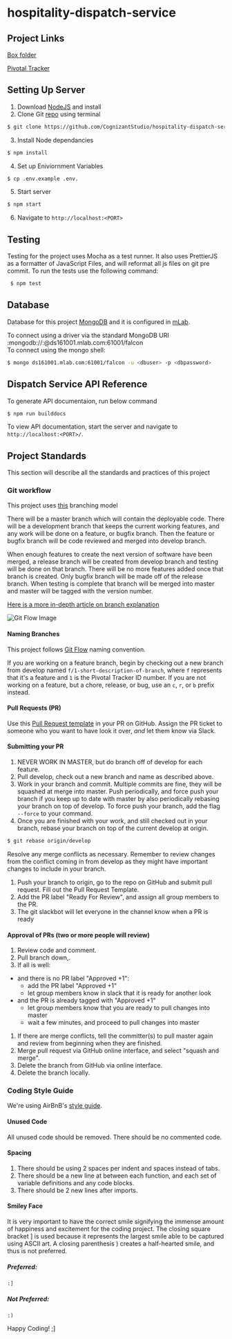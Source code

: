 # hospitality-dispatch-service

## Project Links
[Box folder](https://cognizant-eba.app.box.com/files)

[Pivotal Tracker](https://www.pivotaltracker.com/n/projects/2014537 )
 
## Setting Up Server

1. Download [NodeJS](https://nodejs.org/en/download/) and install
2. Clone Git [repo](https://github.com/CognizantStudio/hospitality-dispatch-service.git) using terminal
```sh
$ git clone https://github.com/CognizantStudio/hospitality-dispatch-service.git
```
3. Install Node dependancies
```sh
$ npm install

```
4. Set up Eniviornment Variables
```sh
$ cp .env.example .env.
```
5. Start server
```sh
$ npm start
```
6. Navigate to `http://localhost:<PORT>`  
## Testing

Testing for the project uses Mocha as a test runner. It also uses PrettierJS as a formatter of JavaScript Files, and will reformat all js files on git pre commit. To run the tests use the following command:
```sh
 $ npm test
```
## Database 

Database for this project [MongoDB](https://www.mongodb.com/) and it is configured in [mLab](https://mlab.com/databases/falcon).

To connect using a driver via the standard MongoDB URI :mongodb://<dbuser>:<dbpassword>@ds161001.mlab.com:61001/falcon<br/>
To connect using the mongo shell:
```sh
$ mongo ds161001.mlab.com:61001/falcon -u <dbuser> -p <dbpassword>
```
## Dispatch Service API Reference

To generate API documentaion, run below command
```sh
$ npm run builddocs
```
To view API documentation, start the server and navigate to `http://localhost:<PORT>/`.
## Project Standards
This section will describe all the standards and practices of this project

### Git workflow

This project uses [this](http://danielcoding.net/gitflow-branching-model/) branching model

There will be a master branch which will contain the deployable code.  There will be a development branch that keeps the current working features, and any work will be done on a feature, or bugfix branch.  Then the feature or bugfix branch will be code reviewed and merged into develop branch.

When enough features to create the next version of software have been merged, a release branch will be created from develop branch and testing will be done on that branch.  There will be no more features added once that branch is created. Only bugfix branch will be made off of the release branch.  When testing is complete that branch will be merged into master and master will be tagged with the version number.

[Here is a more in-depth article on branch explanation](http://danielcoding.net/gitflow-branching-model/)

![Git Flow Image](http://danielcoding.net/wp-content/uploads/2015/07/gitflow.png)

#### Naming Branches

This project follows [Git Flow](http://nvie.com/posts/a-successful-git-branching-model/) naming convention.

If you are working on a feature branch, begin by checking out a new
branch from develop named `f/1-short-description-of-branch`, where `f`
represents that it's a feature and `1` is the Pivotal Tracker ID number. If
you are not working on a feature, but a chore, release, or bug,
use an `c`, `r`, or `b` prefix instead.

#### Pull Requests (PR)

Use this [Pull Request template](https://gist.github.com/fluxusfrequency/aea146a75e0d6d3e63d3) in your PR on GitHub. Assign the PR
ticket to someone who you want to have look it over, _and_ let them know
via Slack.

#### Submitting your PR

1. NEVER WORK IN MASTER, but do branch off of develop for each feature.
1. Pull develop, check out a new branch and name as described above.
1. Work in your branch and commit. Multiple commits are fine, they will be squashed at merge into master. Push periodically, and force push your branch if you keep up to date with master by also periodically rebasing your branch on top of develop. To force push your branch, add the flag `--force` to your command.
1. Once you are finished with your work, and still checked out in your branch, rebase your branch on top of the current develop at origin.

  ```sh
  $ git rebase origin/develop

```

  Resolve any merge conflicts as necessary. Remember to review changes from the conflict coming in from develop as they might have important changes to include in your branch.

1. Push your branch to origin, go to the repo on GitHub and submit pull request. Fill out the Pull Request Template.
1. Add the PR label "Ready For Review", and assign all group members to the PR.
1. The git slackbot will let everyone in the channel know when a PR is ready

#### Approval of PRs (two or more people will review)

1. Review code and comment.
1. Pull branch down,.
1. If all is well:
  * and there is no PR label "Approved +1":
    * add the PR label "Approved +1"
    * let group members know in slack that it is ready for another look
  * and the PR is already tagged with "Approved +1"
    * let group members know that you are ready to pull changes into master
    * wait a few minutes, and proceed to pull changes into master
1. If there are merge conflicts, tell the committer(s) to pull master again and review from beginning when they are finished.
1. Merge pull request via GitHub online interface, and select "squash and merge".
1. Delete the branch from GitHub via online interface.
1. Delete the branch locally.

### Coding Style Guide

We're using AirBnB's [style guide](https://github.com/airbnb/javascript). 

#### Unused Code
All unused code should be removed.  There should be no commented code.

#### Spacing
1. There should be using 2 spaces per indent and spaces instead of tabs.
1. There should be a new line at between each function, and each set of variable definitions and any code blocks.
1. There should be 2 new lines after imports.

#### Smiley Face
It is very important to have the correct smile signifying the immense amount of happiness and excitement for the coding project. The closing square bracket ] is used because it represents the largest smile able to be captured using ASCII art. A closing parenthesis ) creates a half-hearted smile, and thus is not preferred.

##### Preferred:
```
:]
```
##### Not Preferred:
```
:)
```



Happy Coding! ;]
